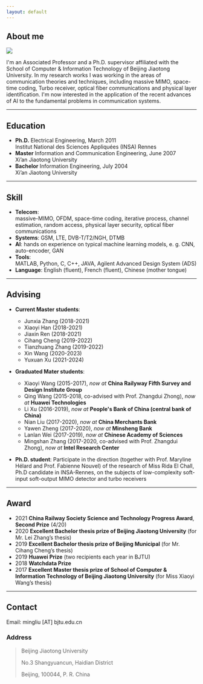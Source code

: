 ```yaml
---
layout: default
---
```


## About me

<img class="profile-picture" src="ml.jpg">

I'm an Associated Professor and a Ph.D. supervisor affiliated with the School of Computer & Information Technology of Beijing Jiaotong University. 
In my research works I was working in the areas of communication theories and techniques, including  massive MIMO, space-time coding, Turbo receiver, optical fiber communications and physical layer identification. 
I'm now interested in the application of the recent advances of AI to the fundamental problems in communication systems.

---

## Education

* **Ph.D.**			Electrical Engineering,   March 2011      
				Institut National des Sciences Appliquées (INSA) Rennes
* **Master**		Information and Communication Engineering,   June 2007            
				Xi’an Jiaotong University
* **Bachelor**		Information Engineering,   July 2004                 
				Xi’an Jiaotong University

---
## Skill

* **Telecom**:		
				massive-MIMO, OFDM, space-time coding, iterative process, channel estimation, random access, physical layer security, optical fiber communications 
* **Systems**:
			GSM, LTE, DVB-T/T2/NGH, DTMB 
* **AI**: 
			hands on experience on typical machine learning models, e. g. CNN, auto-encoder, GAN	
* **Tools**:	
			MATLAB, Python, C, C++, JAVA, Agilent Advanced Design System (ADS)
* **Language**:	
		English (fluent), French (fluent), Chinese (mother tongue) 

---
## Advising
* **Current Master students**:
	- Junxia Zhang (2018-2021)
	- Xiaoyi Han (2018-2021)
	- Jiaxin Ren (2018-2021)
	- Cihang Cheng (2019-2022)
	- Tianzhuang Zhang (2019-2022)
	- Xin Wang (2020-2023)
	- Yuxuan Xu (2021-2024)
* **Graduated Mater students**:
	- Xiaoyi Wang (2015-2017), *now at* **China Railyway Fifth Survey and Design Institute Group**
	- Qing Wang (2015-2018, co-advised with Prof. Zhangdui Zhong), *now at* **Huawei Technologies**
	- Li Xu (2016-2019), *now at* **People's Bank of China (central bank of China)**
	- Nian Liu (2017-2020), *now at* **China Merchants Bank**
	- Yawen Zheng (2017-2020), *now at* **Minsheng Bank**
	- Lanlan Wei (2017-2019), *now at* **Chinese Academy of Sciences**
	- Mingshan Zhang (2017-2020, co-advised with Prof. Zhangdui Zhong), *now at* **Intel Research Center**


* **Ph.D. student**:
Participate in the direction (together with Prof. Maryline Hélard and Prof. Fabienne Nouvel) of the research of Miss Rida El Chall, Ph.D candidate in INSA-Rennes, on the subjects of low-complexity soft-input soft-output MIMO detector and turbo receivers

---
## Award
- 2021	**China Railway Society Science and Technology Progress Award**, **Second Prize** (4/20)
- 2020	**Excellent Bachelor thesis prize of Beijing Jiaotong University** (for Mr. Lei Zhang’s thesis)
- 2019	**Excellent Bachelor thesis prize of Beijing Municipal** (for Mr. Cihang Cheng’s thesis)
- 2019	**Huawei Prize** (two recipients each year in BJTU)
- 2018	**Watchdata Prize** 
- 2017 	**Excellent Master thesis prize of School of Computer & Information Technology of Beijing Jiaotong University** (for Miss Xiaoyi Wang’s thesis)

---
## Contact
 
Email: mingliu [AT] bjtu.edu.cn 

### Address

> Beijing Jiaotong University
>
> No.3 Shangyuancun, Haidian District
>
> Beijing, 100044,
> P. R. China

